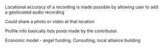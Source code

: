 Locational accuracy of a recording is made possible by allowing user to add a geolocated audio recording


Could share a photo or video at that location 


Profile info basically lists posts made by the contributor. 

Economic model - angel funding. Consulting, local alliance building 
